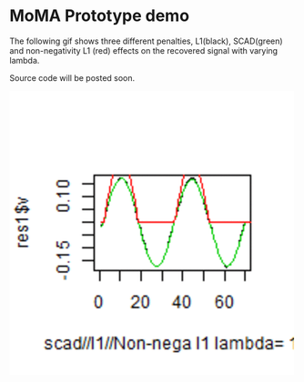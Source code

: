 

# MoMA Prototype demo

The following gif shows three different penalties, L1(black), SCAD(green) and non-negativity L1 (red) effects on the recovered signal with varying lambda.

Source code will be posted soon.

![](Demo.gif)

